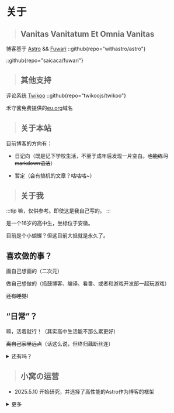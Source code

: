 # 关于

> ## Vanitas Vanitatum Et Omnia Vanitas
>

博客基于 [Astro](https://astro.build/) && [Fuwari](https://github.com/saicaca/fuwari)
::github{repo="withastro/astro"}

::github{repo="saicaca/fuwari"}

> ## 其他支持

评论系统 [Twikoo](https://github.com/twikoojs/twikoo)
::github{repo="twikoojs/twikoo"}

禾守酱免费提供的[eu.org](https://nic.eu.org)域名

> ## 关于本站

目前博客的方向有：

- 日记向（既是记下学校生活，不至于成年后发现一片空白。~~也能练习markdown语法~~）

- 暂定（会有搞机的文章？咕咕咕~）

> ## 关于我

:::tip
嘛，仅供参考。即使这是我自己写的。
:::

是一个16岁的高中生，坐标位于安徽。

目前是个小蝴蝶？但这目前大抵就是永久了。

## 喜欢做的事？

画自己想画的（二次元）

做自己想做的（捣鼓博客、编译、看番、或者和游戏开发部一起玩游戏）

~~还有睡觉!~~

## “日常”？

嘛，活着就行！（其实高中生活能不那么累更好）

~~离自己家里远点~~（话这么说，但终归藕断丝连）

<details>
<summary>还有吗？</summary>
唔...泡桐还没想好呢！
</details>

> ## 小窝の运营
- 2025.5.10 开始研究，并选择了高性能的Astro作为博客的框架

<details>
<summary>更多</summary>
咕咕咕~
</details>
